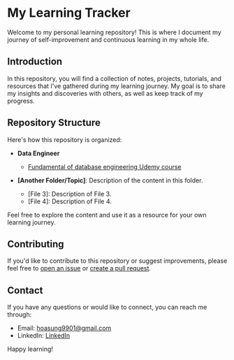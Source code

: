 # My Learning Tracker
Welcome to my personal learning repository! This is where I document my journey of self-improvement and continuous learning in my whole life.

## Introduction
In this repository, you will find a collection of notes, projects, tutorials, and resources that I've gathered during my learning journey. My goal is to share my insights and discoveries with others, as well as keep track of my progress.

## Repository Structure
Here's how this repository is organized:
- **Data Engineer**
  - [Fundamental of database engineering Udemy course](./Data%20Engineer/Fundamental%20of%20database%20engineering%20Udemy%20course)

- **[Another Folder/Topic]**: Description of the content in this folder.
  - [File 3]: Description of File 3.
  - [File 4]: Description of File 4.

Feel free to explore the content and use it as a resource for your own learning journey.


## Contributing
If you'd like to contribute to this repository or suggest improvements, please feel free to [open an issue](../../issues) or [create a pull request](../../pulls).

## Contact
If you have any questions or would like to connect, you can reach me through:
- Email: hoasung9901@gmail.com
- LinkedIn: [LinkedIn](https://www.linkedin.com/in/son-le-thanh-42892a16b/)


Happy learning!

